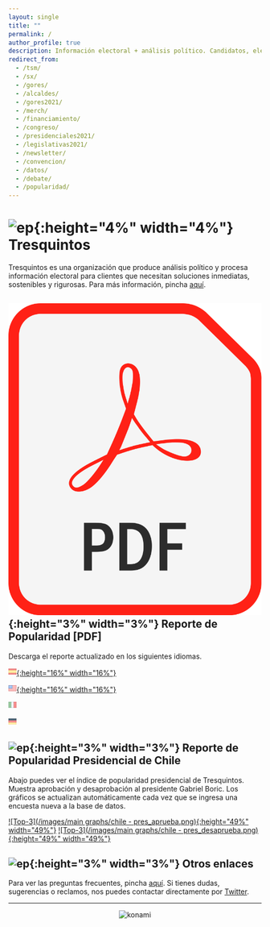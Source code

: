 ```yaml
---
layout: single
title: ""
permalink: /
author_profile: true
description: Información electoral + análisis político. Candidatos, elecciones y tendencias.
redirect_from:
  - /tsm/
  - /sx/
  - /gores/
  - /alcaldes/
  - /gores2021/
  - /merch/
  - /financiamiento/
  - /congreso/
  - /presidenciales2021/
  - /legislativas2021/
  - /newsletter/
  - /convencion/
  - /datos/
  - /debate/
  - /popularidad/       
---
```


# ![ep](/images/pc.png){:height="4%" width="4%"} Tresquintos

Tresquintos es una organización que produce análisis político y procesa información electoral para clientes que necesitan soluciones inmediatas, sostenibles y rigurosas. Para más información, pincha [aquí](https://tresquintos.cl/contacto/).

## ![ep](/images/pdf.png){:height="3%" width="3%"} Reporte de Popularidad [PDF]

Descarga el reporte actualizado en los siguientes idiomas.

[![Español](/images/icons8-spain-16.png){:height="16%" width="16%"}](https://tresquintos.cl/reports/2022-2026%20-%20chile%20(es).pdf)

[![English](/images/icons8-usa-16.png){:height="16%" width="16%"}](https://tresquintos.cl/reports/2022-2026%20-%20chile%20(en).pdf)

[![Italiano](/images/icons8-italy-16.png)](https://tresquintos.cl/reports/2022-2026%20-%20chile%20(it).pdf)

[![German](/images/icons8-germany-16.png)](https://tresquintos.cl/reports/2022-2026%20-%20chile%20(de).pdf)


## ![ep](/images/pc.png){:height="3%" width="3%"} Reporte de Popularidad Presidencial de Chile

Abajo puedes ver el índice de popularidad presidencial de Tresquintos. Muestra aprobación y desaprobación al presidente Gabriel Boric. Los gráficos se actualizan automáticamente cada vez que se ingresa una encuesta nueva a la base de datos.

[![Top-3](/images/main graphs/chile - pres_aprueba.png){:height="49%" width="49%"}](https://tresquintos.cl/popularidad/) [![Top-3](/images/main graphs/chile - pres_desaprueba.png){:height="49%" width="49%"}](https://tresquintos.cl/popularidad/)


## ![ep](/images/pc.png){:height="3%" width="3%"} Otros enlaces

Para ver las preguntas frecuentes, pincha [aquí](https://tresquintos.cl/faq/). Si tienes dudas, sugerencias o reclamos, nos puedes contactar directamente por [Twitter](https://www.twitter.com/tresquintos).

---

<!-- NES -->
<style>
.aligncenter {
    text-align: center;
}
</style>
<p class="aligncenter">
    <img src="/images/nes.png" width="30" height="30" alt="konami" />
</p>
<script src="/js/topsecret.js"></script>

<script src="/js/cyberdelia.js"></script>

<script type="text/javascript"> var msTag = {"site":"tnw","page":"home","cyberdelia_page_type":"home","data":{"sponsorName":false,"isSponsoredCategory":false}}</script>

<script src="https://cdn0.tnwcdn.com/wp-content/themes/cyberdelia/assets/js/app.min.js?v=1585558461" type="text/javascript" async=""></script>



<!-- Favicon -->

<link rel="apple-touch-icon" sizes="180x180" href="/apple-touch-icon.png">
<link rel="icon" type="image/png" sizes="32x32" href="/favicon-32x32.png">
<link rel="icon" type="image/png" sizes="16x16" href="/favicon-16x16.png">
<link rel="manifest" href="/site.webmanifest">
<link rel="mask-icon" href="/safari-pinned-tab.svg" color="#5bbad5">
<meta name="msapplication-TileColor" content="#b91d47">
<meta name="theme-color" content="#ffffff">




<!-- Finisce sempre così, con la morte.
Prima però c’è stata la vita,
nascosta sotto i bla, bla, bla, bla, bla.
È tutto sedimentato sotto il chiacchiericcio e il rumore:
il silenzio e il sentimento,
l’emozione e la paura,
gli sparuti incostanti sprazzi di bellezza
e poi lo squallore disgraziato e l’uomo miserabile.
Tutto sepolto nella coperta
dell’imbarazzo dello stare al mondo:
bla, bla, bla, bla.
Altrove c’è l’Altrove,
io non mi occupo dell’Altrove.
Dunque che questo romanzo abbia inizio.
In fondo è solo un trucco, si è solo un trucco. kb. -->
